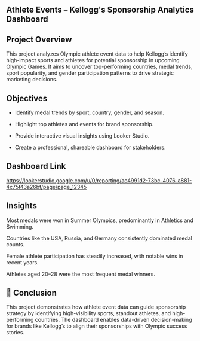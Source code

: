 ## Athlete Events – Kellogg's Sponsorship Analytics Dashboard

## Project Overview

This project analyzes Olympic athlete event data to help Kellogg’s identify high-impact sports and athletes for potential sponsorship in upcoming Olympic Games. It aims to uncover top-performing countries, medal trends, sport popularity, and gender participation patterns to drive strategic marketing decisions.

## Objectives

- Identify medal trends by sport, country, gender, and season.

- Highlight top athletes and events for brand sponsorship.

- Provide interactive visual insights using Looker Studio.

- Create a professional, shareable dashboard for stakeholders.

## Dashboard Link

https://lookerstudio.google.com/u/0/reporting/ac4991d2-73bc-4076-a881-4c75f43a26bf/page/page_12345


## Insights
Most medals were won in Summer Olympics, predominantly in Athletics and Swimming.

Countries like the USA, Russia, and Germany consistently dominated medal counts.

Female athlete participation has steadily increased, with notable wins in recent years.

Athletes aged 20–28 were the most frequent medal winners.

## 📌 Conclusion
This project demonstrates how athlete event data can guide sponsorship strategy by identifying high-visibility sports, standout athletes, and high-performing countries. The dashboard enables data-driven decision-making for brands like Kellogg’s to align their sponsorships with Olympic success stories.
